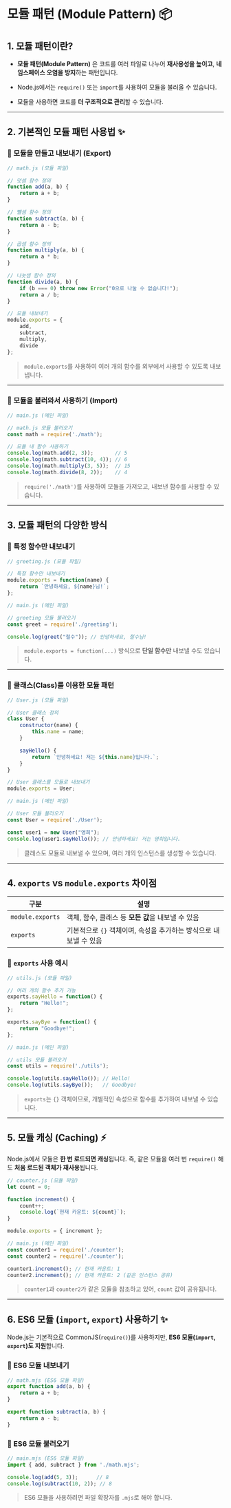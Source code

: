 # 모듈 패턴 (Module Pattern) 📦

## 1. 모듈 패턴이란?
- **모듈 패턴(Module Pattern)** 은 코드를 여러 파일로 나누어 **재사용성을 높이고**, **네임스페이스 오염을 방지**하는 패턴입니다.

- Node.js에서는 `require()` 또는 `import`를 사용하여 모듈을 불러올 수 있습니다.
- 모듈을 사용하면 코드를 **더 구조적으로 관리**할 수 있습니다.

---

## 2. 기본적인 모듈 패턴 사용법 ✨

### 📌 모듈을 만들고 내보내기 (Export)

```javascript
// math.js (모듈 파일)

// 덧셈 함수 정의
function add(a, b) {
    return a + b;
}

// 뺄셈 함수 정의
function subtract(a, b) {
    return a - b;
}

// 곱셈 함수 정의
function multiply(a, b) {
    return a * b;
}

// 나눗셈 함수 정의
function divide(a, b) {
    if (b === 0) throw new Error("0으로 나눌 수 없습니다!");
    return a / b;
}

// 모듈 내보내기
module.exports = {
    add,
    subtract,
    multiply,
    divide
};
```

> `module.exports`를 사용하여 여러 개의 함수를 외부에서 사용할 수 있도록 내보냅니다.

---

### 📌 모듈을 불러와서 사용하기 (Import)

```javascript
// main.js (메인 파일)

// math.js 모듈 불러오기
const math = require('./math');  

// 모듈 내 함수 사용하기
console.log(math.add(2, 3));       // 5
console.log(math.subtract(10, 4)); // 6
console.log(math.multiply(3, 5));  // 15
console.log(math.divide(8, 2));    // 4
```

> `require('./math')`를 사용하여 모듈을 가져오고, 내보낸 함수를 사용할 수 있습니다.

---

## 3. 모듈 패턴의 다양한 방식

### 📌 특정 함수만 내보내기
```javascript
// greeting.js (모듈 파일)

// 특정 함수만 내보내기
module.exports = function(name) {
    return `안녕하세요, ${name}님!`;
};
```

```javascript
// main.js (메인 파일)

// greeting 모듈 불러오기
const greet = require('./greeting');

console.log(greet("철수")); // 안녕하세요, 철수님!
```

> `module.exports = function(...)` 방식으로 **단일 함수만** 내보낼 수도 있습니다.

---

### 📌 클래스(Class)를 이용한 모듈 패턴
```javascript
// User.js (모듈 파일)

// User 클래스 정의
class User {
    constructor(name) {
        this.name = name;
    }

    sayHello() {
        return `안녕하세요! 저는 ${this.name}입니다.`;
    }
}

// User 클래스를 모듈로 내보내기
module.exports = User;
```

```javascript
// main.js (메인 파일)

// User 모듈 불러오기
const User = require('./User');

const user1 = new User("영희");
console.log(user1.sayHello()); // 안녕하세요! 저는 영희입니다.
```

> 클래스도 모듈로 내보낼 수 있으며, 여러 개의 인스턴스를 생성할 수 있습니다.

---

## 4. `exports` vs `module.exports` 차이점

| 구분 | 설명 |
|------|------|
| `module.exports` | 객체, 함수, 클래스 등 **모든 값**을 내보낼 수 있음 |
| `exports` | 기본적으로 `{}` 객체이며, 속성을 추가하는 방식으로 내보낼 수 있음 |

### 📌 `exports` 사용 예시
```javascript
// utils.js (모듈 파일)

// 여러 개의 함수 추가 가능
exports.sayHello = function() {
    return "Hello!";
};

exports.sayBye = function() {
    return "Goodbye!";
};
```

```javascript
// main.js (메인 파일)

// utils 모듈 불러오기
const utils = require('./utils');

console.log(utils.sayHello()); // Hello!
console.log(utils.sayBye());   // Goodbye!
```

> `exports`는 `{}` 객체이므로, 개별적인 속성으로 함수를 추가하여 내보낼 수 있습니다.

---

## 5. 모듈 캐싱 (Caching) ⚡️

Node.js에서 모듈은 **한 번 로드되면 캐싱**됩니다. 즉, 같은 모듈을 여러 번 `require()` 해도 **처음 로드된 객체가 재사용**됩니다.

```javascript
// counter.js (모듈 파일)
let count = 0;

function increment() {
    count++;
    console.log(`현재 카운트: ${count}`);
}

module.exports = { increment };
```

```javascript
// main.js (메인 파일)
const counter1 = require('./counter');
const counter2 = require('./counter');

counter1.increment(); // 현재 카운트: 1
counter2.increment(); // 현재 카운트: 2 (같은 인스턴스 공유)
```

> `counter1`과 `counter2`가 같은 모듈을 참조하고 있어, `count` 값이 공유됩니다.

---

## 6. ES6 모듈 (`import`, `export`) 사용하기 ✨

Node.js는 기본적으로 CommonJS(`require()`)를 사용하지만, **ES6 모듈(`import`, `export`)도 지원**합니다.

### 📌 ES6 모듈 내보내기
```javascript
// math.mjs (ES6 모듈 파일)
export function add(a, b) {
    return a + b;
}

export function subtract(a, b) {
    return a - b;
}
```

### 📌 ES6 모듈 불러오기
```javascript
// main.mjs (ES6 모듈 파일)
import { add, subtract } from './math.mjs';

console.log(add(5, 3));      // 8
console.log(subtract(10, 2)); // 8
```

> ES6 모듈을 사용하려면 파일 확장자를 `.mjs`로 해야 합니다.
